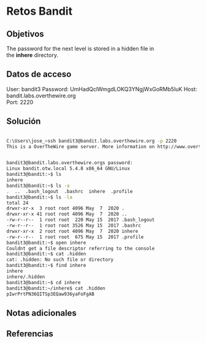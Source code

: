 # Retos Bandit

## Objetivos

The password for the next level is stored in a hidden file in the **inhere** directory.

## Datos de acceso

User: bandit3
Password: UmHadQclWmgdLOKQ3YNgjWxGoRMb5luK
Host: bandit.labs.overthewire.org  
Port: 2220

## Solución

```Bash

C:\Users\jose_>ssh bandit3@bandit.labs.overthewire.org -p 2220
This is a OverTheWire game server. More information on http://www.overthewire.org/wargames


bandit3@bandit.labs.overthewire.orgs password:
Linux bandit.otw.local 5.4.8 x86_64 GNU/Linux
bandit3@bandit:~$ ls
inhere
bandit3@bandit:~$ ls -a
.  ..  .bash_logout  .bashrc  inhere  .profile
bandit3@bandit:~$ ls -la
total 24
drwxr-xr-x  3 root root 4096 May  7  2020 .
drwxr-xr-x 41 root root 4096 May  7  2020 ..
-rw-r--r--  1 root root  220 May 15  2017 .bash_logout
-rw-r--r--  1 root root 3526 May 15  2017 .bashrc
drwxr-xr-x  2 root root 4096 May  7  2020 inhere
-rw-r--r--  1 root root  675 May 15  2017 .profile
bandit3@bandit:~$ open inhere
Couldnt get a file descriptor referring to the console
bandit3@bandit:~$ cat .hidden
cat: .hidden: No such file or directory
bandit3@bandit:~$ find inhere
inhere
inhere/.hidden
bandit3@bandit:~$ cd inhere
bandit3@bandit:~/inhere$ cat .hidden
pIwrPrtPN36QITSp3EQaw936yaFoFgAB

```
## Notas adicionales

## Referencias

